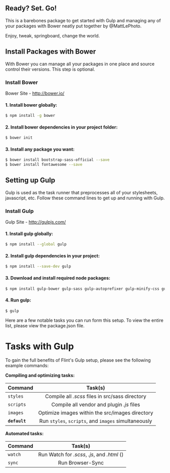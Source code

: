 Ready? Set. Go!
---------------

This is a barebones package to get started with Gulp and managing any of your packages with Bower neatly put together by @MattLePhoto.

Enjoy, tweak, springboard, change the world. 


Install Packages with Bower
---------------
With Bower you can manage all your packages in one place and source control their versions. This step is optional. 

### Install Bower

Bower Site - http://bower.io/

#### 1. Install bower globally:

```sh
$ npm install -g bower
```

#### 2. Install bower dependencies in your project folder:

```sh
$ bower init
```

#### 3. Install any package you want:

```sh
$ bower install bootstrap-sass-official --save  
$ bower install fontawesome --save
```


Setting up Gulp
---------------
Gulp is used as the task runner that preprocesses all of your stylesheets, javascript, etc. Follow these command lines to get up and running with Gulp. 

### Install Gulp

Gulp Site - http://gulpjs.com/

#### 1. Install gulp globally:

```sh
$ npm install --global gulp
```

#### 2. Install gulp dependencies in your project:

```sh
$ npm install --save-dev gulp
```

#### 3. Download and install required node packages:

```sh
$ npm install gulp-bower gulp-sass gulp-autoprefixer gulp-minify-css gulp-jshint gulp-concat gulp-uglify gulp-imagemin gulp-notify gulp-rename gulp-livereload gulp-cache del --save-dev
```

#### 4. Run gulp:

```sh
$ gulp
```

Here are a few notable tasks you can run form this setup. To view the entire list, please view the package.json file. 

Tasks with Gulp
===

To gain the full benefits of Flint's Gulp setup, please see the following example commands: 

**Compiling and optimizing tasks:**

| Command   |      Task(s)      |
|----------|:-------------:|
| `styles` | Compile all *.scss* files in src/sass directory |
| `scripts` |    Compile all vendor and plugin *.js* files   |
| `images` |    Optimize images within the src/images directory   |
| **`default`** |    Run `styles`, `scripts`, and `images` simultaneously   |

**Automated tasks:**

| Command   |      Task(s)      |
|----------|:-------------:|
| `watch` |  Run Watch for *.scss*, *.js*, and *.html* () |
| `sync` |    Run Browser-Sync    |
